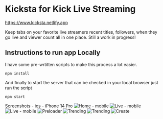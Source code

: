 # Kicksta for Kick Live Streaming
https://www.kicksta.netlify.app

Keep tabs on your favorite live streamers recent titles, followers, when they go live and viewer count all in one place. Still a work in progress!

## Instructions to run app Locally 

I have some pre-wrtitten scripts to make this process a lot easier. 

` npm install `

And finally to start the server that can be checked in your local browser just run the script

```npm start```


Screenshots - ios - iPhone 14 Pro
![Home - mobile](https://github.com/r0nn13g/Kicksta-for-kick-live-streaming/assets/86433181/cc5f3ebf-473f-4300-bfd4-31a0f0cf59ec)
![Live - mobile](https://github.com/r0nn13g/Kicksta-for-kick-live-streaming/assets/86433181/0b7d9f71-b088-48fc-8295-f9fc57ff2d59)
![Live - mobile](https://github.com/r0nn13g/Kicksta-for-kick-live-streaming/assets/86433181/e1502eb2-74e8-4d57-914e-92c266ffa7b6)
![Preloader](https://github.com/r0nn13g/Kicksta-for-kick-live-streaming/assets/86433181/b8a2890a-b8ad-46ab-a1ae-d55ea773187c)
![Trending](https://github.com/r0nn13g/Kicksta-for-kick-live-streaming/assets/86433181/fc335462-5cc3-4d4e-84fc-7c9891a69157)
![Trending](https://github.com/r0nn13g/Kicksta-for-kick-live-streaming/assets/86433181/695a8bd4-820e-4306-baa8-b53aace57d57)
![Create](https://github.com/r0nn13g/Kicksta-for-kick-live-streaming/assets/86433181/5e30e0c6-8ec0-49df-9003-b46ffae894a4)
